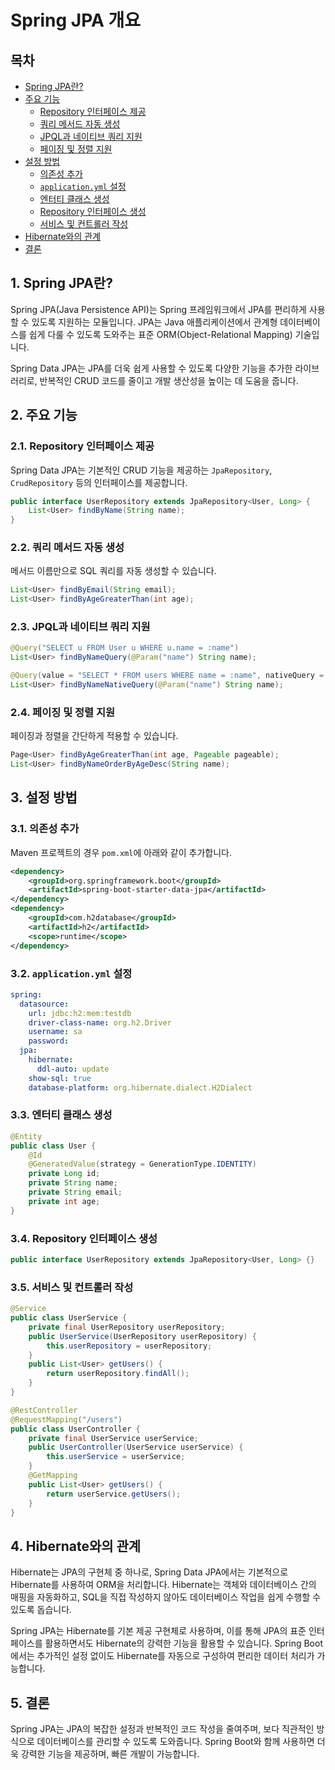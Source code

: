 # Spring JPA 개요

## 목차
- [Spring JPA란?](#1-spring-jpa란)
- [주요 기능](#2-주요-기능)
    - [Repository 인터페이스 제공](#21-repository-인터페이스-제공)
    - [쿼리 메서드 자동 생성](#22-쿼리-메서드-자동-생성)
    - [JPQL과 네이티브 쿼리 지원](#23-jpql과-네이티브-쿼리-지원)
    - [페이징 및 정렬 지원](#24-페이징-및-정렬-지원)
- [설정 방법](#3-설정-방법)
    - [의존성 추가](#31-의존성-추가)
    - [`application.yml` 설정](#32-applicationyml-설정)
    - [엔터티 클래스 생성](#33-엔터티-클래스-생성)
    - [Repository 인터페이스 생성](#34-repository-인터페이스-생성)
    - [서비스 및 컨트롤러 작성](#35-서비스-및-컨트롤러-작성)
- [Hibernate와의 관계](#4-hibernate와의-관계)
- [결론](#5-결론)
## 1. Spring JPA란?
Spring JPA(Java Persistence API)는 Spring 프레임워크에서 JPA를 편리하게 사용할 수 있도록 지원하는 모듈입니다. JPA는 Java 애플리케이션에서 관계형 데이터베이스를 쉽게 다룰 수 있도록 도와주는 표준 ORM(Object-Relational Mapping) 기술입니다.

Spring Data JPA는 JPA를 더욱 쉽게 사용할 수 있도록 다양한 기능을 추가한 라이브러리로, 반복적인 CRUD 코드를 줄이고 개발 생산성을 높이는 데 도움을 줍니다.



## 2. 주요 기능
### 2.1. Repository 인터페이스 제공
Spring Data JPA는 기본적인 CRUD 기능을 제공하는 `JpaRepository`, `CrudRepository` 등의 인터페이스를 제공합니다.

```java
public interface UserRepository extends JpaRepository<User, Long> {
    List<User> findByName(String name);
}
```

### 2.2. 쿼리 메서드 자동 생성
메서드 이름만으로 SQL 쿼리를 자동 생성할 수 있습니다.
```java
List<User> findByEmail(String email);
List<User> findByAgeGreaterThan(int age);
```

### 2.3. JPQL과 네이티브 쿼리 지원
```java
@Query("SELECT u FROM User u WHERE u.name = :name")
List<User> findByNameQuery(@Param("name") String name);

@Query(value = "SELECT * FROM users WHERE name = :name", nativeQuery = true)
List<User> findByNameNativeQuery(@Param("name") String name);
```

### 2.4. 페이징 및 정렬 지원
페이징과 정렬을 간단하게 적용할 수 있습니다.
```java
Page<User> findByAgeGreaterThan(int age, Pageable pageable);
List<User> findByNameOrderByAgeDesc(String name);
```



## 3. 설정 방법
### 3.1. 의존성 추가
Maven 프로젝트의 경우 `pom.xml`에 아래와 같이 추가합니다.
```xml
<dependency>
    <groupId>org.springframework.boot</groupId>
    <artifactId>spring-boot-starter-data-jpa</artifactId>
</dependency>
<dependency>
    <groupId>com.h2database</groupId>
    <artifactId>h2</artifactId>
    <scope>runtime</scope>
</dependency>
```

### 3.2. `application.yml` 설정
```yaml
spring:
  datasource:
    url: jdbc:h2:mem:testdb
    driver-class-name: org.h2.Driver
    username: sa
    password:
  jpa:
    hibernate:
      ddl-auto: update
    show-sql: true
    database-platform: org.hibernate.dialect.H2Dialect
```

### 3.3. 엔터티 클래스 생성
```java
@Entity
public class User {
    @Id
    @GeneratedValue(strategy = GenerationType.IDENTITY)
    private Long id;
    private String name;
    private String email;
    private int age;
}
```

### 3.4. Repository 인터페이스 생성
```java
public interface UserRepository extends JpaRepository<User, Long> {}
```

### 3.5. 서비스 및 컨트롤러 작성
```java
@Service
public class UserService {
    private final UserRepository userRepository;
    public UserService(UserRepository userRepository) {
        this.userRepository = userRepository;
    }
    public List<User> getUsers() {
        return userRepository.findAll();
    }
}

@RestController
@RequestMapping("/users")
public class UserController {
    private final UserService userService;
    public UserController(UserService userService) {
        this.userService = userService;
    }
    @GetMapping
    public List<User> getUsers() {
        return userService.getUsers();
    }
}
```



## 4. Hibernate와의 관계
Hibernate는 JPA의 구현체 중 하나로, Spring Data JPA에서는 기본적으로 Hibernate를 사용하여 ORM을 처리합니다. Hibernate는 객체와 데이터베이스 간의 매핑을 자동화하고, SQL을 직접 작성하지 않아도 데이터베이스 작업을 쉽게 수행할 수 있도록 돕습니다.

Spring JPA는 Hibernate를 기본 제공 구현체로 사용하며, 이를 통해 JPA의 표준 인터페이스를 활용하면서도 Hibernate의 강력한 기능을 활용할 수 있습니다. Spring Boot에서는 추가적인 설정 없이도 Hibernate를 자동으로 구성하여 편리한 데이터 처리가 가능합니다.



## 5. 결론
Spring JPA는 JPA의 복잡한 설정과 반복적인 코드 작성을 줄여주며, 보다 직관적인 방식으로 데이터베이스를 관리할 수 있도록 도와줍니다. Spring Boot와 함께 사용하면 더욱 강력한 기능을 제공하며, 빠른 개발이 가능합니다.

